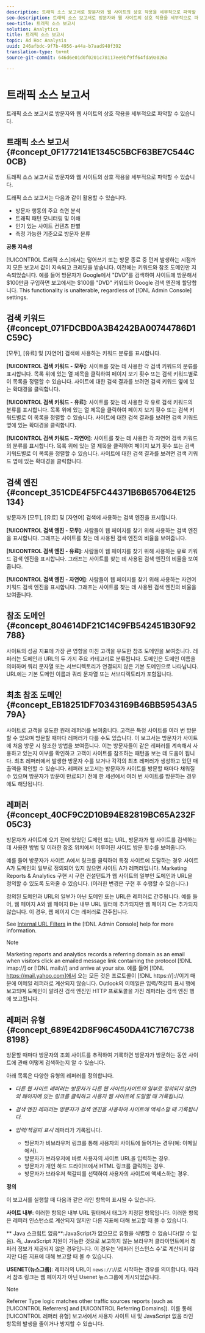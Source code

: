 ```yaml
---
description: 트래픽 소스 보고서로 방문자와 웹 사이트의 상호 작용을 세부적으로 파악할 수 있습니다.
seo-description: 트래픽 소스 보고서로 방문자와 웹 사이트의 상호 작용을 세부적으로 파악할 수 있습니다.
seo-title: 트래픽 소스 보고서
solution: Analytics
title: 트래픽 소스 보고서
topic: Ad Hoc Analysis
uuid: 246afbdc-9f7b-4956-a44a-b7aad948f392
translation-type: tm+mt
source-git-commit: 646d6e01d0f0201c78117ee9bf9ff64fda9a026a

---
```



# 트래픽 소스 보고서

트래픽 소스 보고서로 방문자와 웹 사이트의 상호 작용을 세부적으로 파악할 수 있습니다.

## 트래픽 소스 보고서 {#concept_0F1772141E1345C5BCF63BE7C544C0CB}

트래픽 소스 보고서로 방문자와 웹 사이트의 상호 작용을 세부적으로 파악할 수 있습니다.

트래픽 소스 보고서는 다음과 같이 활용할 수 있습니다.

*  방문자 행동의 주요 측면 분석
*  트래픽 패턴 모니터링 및 이해
*  인기 있는 사이트 컨텐츠 판별
*  측정 가능한 기준으로 방문자 분류

**공통 지속성**

[!UICONTROL 트래픽 소스]에서는 덮어쓰기 또는 방문 종료 중 먼저 발생하는 시점까지 모든 보고서 값이 지속되고 크레딧을 받습니다. 이전에는 키워드와 참조 도메인만 지속되었습니다. 예를 들어 방문자가 Google에서 "DVD"를 검색하여 사이트에 방문해서 $100만큼 구입하면 보고에서는 $100를 "DVD" 키워드와 Google 검색 엔진에 할당합니다. This functionality is unalterable, regardless of [!DNL Admin Console] settings.

## 검색 키워드 {#concept_071FDCBD0A3B4242BA00744786D1C59C}

[모두], [유료] 및 [자연어] 검색에 사용하는 키워드 분류를 표시합니다.

<!-- 

c_reports_search_keyword.xml

 -->

**[!UICONTROL 검색 키워드 - 모두]**: 사이트를 찾는 데 사용한 각 검색 키워드의 분류를 표시합니다. 목록 위에 있는 열 제목을 클릭하여 페이지 보기 횟수 또는 검색 키워드별로 이 목록을 정렬할 수 있습니다. 사이트에 대한 검색 결과를 보려면 검색 키워드 옆에 있는 확대경을 클릭합니다.

**[!UICONTROL 검색 키워드 - 유료]**: 사이트를 찾는 데 사용한 각 유료 검색 키워드의 분류를 표시합니다. 목록 위에 있는 열 제목을 클릭하여 페이지 보기 횟수 또는 검색 키워드별로 이 목록을 정렬할 수 있습니다. 사이트에 대한 검색 결과를 보려면 검색 키워드 옆에 있는 확대경을 클릭합니다.

**[!UICONTROL 검색 키워드 - 자연어]**: 사이트를 찾는 데 사용한 각 자연어 검색 키워드의 분류를 표시합니다. 목록 위에 있는 열 제목을 클릭하여 페이지 보기 횟수 또는 검색 키워드별로 이 목록을 정렬할 수 있습니다. 사이트에 대한 검색 결과를 보려면 검색 키워드 옆에 있는 확대경을 클릭합니다.

## 검색 엔진 {#concept_351CDE4F5FC44371B6B657064E125134}

방문자가 [모두], [유료] 및 [자연어] 검색에 사용하는 검색 엔진을 표시합니다.

<!-- 

c_reports_search_engines.xml

 -->

**[!UICONTROL 검색 엔진 - 모두]**: 사람들이 웹 페이지를 찾기 위해 사용하는 검색 엔진을 표시합니다. 그래프는 사이트를 찾는 데 사용된 검색 엔진의 비율을 보여줍니다.

**[!UICONTROL 검색 엔진 - 유료]**: 사람들이 웹 페이지를 찾기 위해 사용하는 유료 키워드 검색 엔진을 표시합니다. 그래프는 사이트를 찾는 데 사용된 검색 엔진의 비율을 보여줍니다.

**[!UICONTROL 검색 엔진 - 자연어]**: 사람들이 웹 페이지를 찾기 위해 사용하는 자연어 키워드 검색 엔진을 표시합니다. 그래프는 사이트를 찾는 데 사용된 검색 엔진의 비율을 보여줍니다.

## 참조 도메인 {#concept_804614DF21C14C9FB542451B30F92788}

<!-- 

c_reports_ref_domains.xml

 -->

사이트의 성공 지표에 가장 큰 영향을 미친 고객을 유도한 참조 도메인을 보여줍니다. 레퍼러는 도메인과 URL의 두 가지 주요 카테고리로 분류됩니다. 도메인은 도메인 이름을 의미하며 쿼리 문자열 또는 서브디렉토리가 연결되지 않은 기본 도메인으로 나타납니다. URL에는 기본 도메인 이름과 쿼리 문자열 또는 서브디렉토리가 포함됩니다.

## 최초 참조 도메인 {#concept_EB18251DF70343169B46BB59543A579A}

<!-- 

c_reports_original_ref_domains.xml

 -->

사이트로 고객을 유도한 원래 레퍼러를 보여줍니다. 고객은 특정 사이트를 여러 번 방문할 수 있으며 방문할 때마다 레퍼러가 다를 수도 있습니다. 이 보고서는 방문자가 사이트에 처음 방문 시 참조한 방법을 보여줍니다. 이는 방문자들이 같은 레퍼러를 계속해서 사용하고 있는지 여부를 확인하고 고객이 사이트를 참조하는 패턴을 보는 데 도움이 됩니다. 최초 레퍼러에서 발생한 방문자 수를 보거나 각각의 최초 레퍼러가 생성하고 있던 매출액을 확인할 수 있습니다. 레퍼러 보고서는 방문자가 사이트를 방문할 때마다 채워질 수 있으며 방문자가 방문이 만료되기 전에 한 세션에서 여러 번 사이트를 방문하는 경우에도 해당됩니다.

## 레퍼러 {#concept_40CF9C2D10B94E82819BC65A232F05C3}

방문자가 사이트에 오기 전에 있었던 도메인 또는 URL, 방문자가 웹 사이트를 검색하는 데 사용한 방법 및 이러한 참조 위치에서 이루어진 사이트 방문 횟수를 보여줍니다.

<!-- 

c_reports_referrers.xml

 -->

예를 들어 방문자가 사이트 A에서 링크를 클릭하여 특정 사이트에 도달하는 경우 사이트 A가 도메인의 일부로 정의되어 있지 않으면 사이트 A가 레퍼러입니다. Marketing Reports &amp; Analytics 구현 시 구현 컨설턴트가 웹 사이트의 일부인 도메인과 URL을 정의할 수 있도록 도와줄 수 있습니다. (이러한 변경은 구현 후 수행할 수 있습니다.)

정의된 도메인과 URL의 일부가 아닌 도메인 또는 URL은 레퍼러로 간주됩니다. 예를 들어, 웹 페이지 A와 웹 페이지 B는 내부 URL 필터에 추가되지만 웹 페이지 C는 추가되지 않습니다. 이 경우, 웹 페이지 C는 레퍼러로 간주됩니다.

See [Internal URL Filters](https://marketing.adobe.com/resources/help/en_US/reference/index.html?f=internal_URL_filter_admin) in the [!DNL Admin Console] help for more information.

>[!NOTE]
>
>Marketing reports and analytics records a referring domain as an email when visitors click an emailed message link containing the protocol [!DNL imap://] or [!DNL mail://] and arrive at your site. 예를 들어 [!DNL https://mail.yahoo.com]에서 오는 모든 것은 프로토콜이 [!DNL https://]://이기 때문에 이메일 레퍼러로 계산되지 않습니다. Outlook의 이메일은 입력/책갈피 표시 행에 보고되며 도메인이 알려진 검색 엔진인 HTTP 프로토콜을 가진 레퍼러는 검색 엔진 행에 보고됩니다.

## 레퍼러 유형 {#concept_689E42D8F96C450DA41C7167C7388198}

방문할 때마다 방문자의 조회 사이트를 추적하여 기록하면 방문자가 방문하는 동안 사이트에 관해 어떻게 검색하는지 알 수 있습니다.

<!-- 

c_reports_ref_types.xml

 -->

아래 목록은 다양한 유형의 레퍼러를 정의합니다.

* *다른 웹 사이트 레퍼러는 방문자가 다른 웹 사이트(사이트의 일부로 정의되지 않은)의 페이지에 있는 링크를 클릭하고 사용자 웹 사이트에 도달할 때 기록됩니다.*
* *검색 엔진 레퍼러는 방문자가 검색 엔진을 사용하여 사이트에 액세스할 때 기록됩니다.*
* *입력/책갈피 표시* 레퍼러가 기록됩니다.

   * 방문자가 비브라우저 링크를 통해 사용자의 사이트에 들어가는 경우(예: 이메일에서).
   * 방문자가 브라우저에 바로 사용자의 사이트 URL을 입력하는 경우.
   * 방문자가 개인 하드 드라이브에서 HTML 링크를 클릭하는 경우.
   * 방문자가 브라우저 책갈피를 선택하여 사용자의 사이트에 액세스하는 경우.

**정의**

이 보고서를 실행할 때 다음과 같은 라인 항목이 표시될 수 있습니다.

**사이트 내부**: 이러한 항목은 내부 URL 필터에서 태그가 지정된 항목입니다. 이러한 항목은 레퍼러 인스턴스로 계산되지 않지만 다른 지표에 대해 보고할 때 볼 수 있습니다.

** Java 스크립트 없음**:JavaScript가 없으므로 유형을 식별할 수 없습니다(알 수 없음). 즉, JavaScript 지원이 가능한 것으로 보고하지 않는 브라우저 클라이언트에서 레퍼러 정보가 제공되지 않은 경우입니다. 이 경우는 '레퍼러 인스턴스 수'로 계산되지 않지만 다른 지표에 대해 보고할 때 볼 수 있습니다.

**USENET(뉴스그룹)**: 레퍼러의 URL이 `news://`://로 시작하는 경우를 의미합니다. 따라서 참조 링크는 웹 페이지가 아닌 Usenet 뉴스그룹에 게시되었습니다.

>[!NOTE]
>
>Referrer Type logic matches other traffic sources reports (such as [!UICONTROL Referrers] and [!UICONTROL Referring Domains]). 이를 통해 [!UICONTROL 레퍼러 유형] 보고서에서 사용자 사이트 내 및 JavaScript 없음 라인 항목의 발생을 줄이거나 방지할 수 있습니다.

